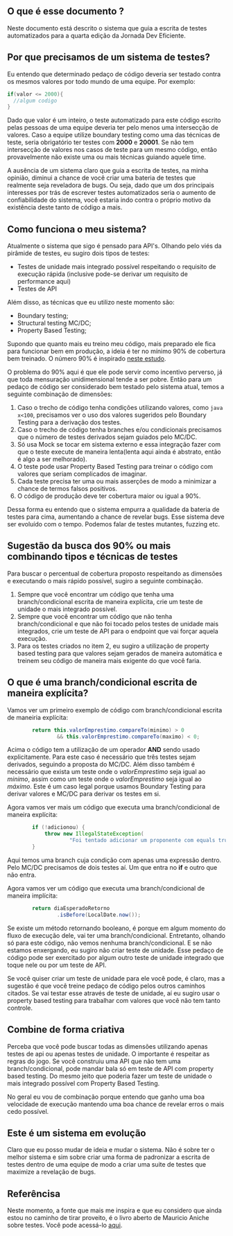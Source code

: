 ## O que é esse documento ?

Neste documento está descrito o sistema que guia a escrita de testes automatizados para a quarta edição da Jornada Dev Eficiente.

## Por que precisamos de um sistema de testes?

Eu entendo que determinado pedaço de código deveria ser testado contra os mesmos valores por todo mundo de uma equipe. Por exemplo:

```java
if(valor <= 2000){
  //algum codigo
}
```

Dado que valor é um inteiro, o teste automatizado para este código escrito pelas pessoas de uma equipe deveria ter pelo menos uma intersecção de valores. Caso
a equipe utilize boundary testing como uma das técnicas de teste, seria obrigatório ter testes com **2000** e **20001**. Se não tem intersecção de valores 
nos casos de teste para um mesmo código, então provavelmente não existe uma ou mais técnicas guiando aquele time. 

A ausência de um sistema claro que guia a escrita de testes, na minha opinião, diminui a chance de você criar uma bateria de testes que realmente seja reveladora
de bugs. Ou seja, dado que um dos principais interesses por trás de escrever testes automatizados seria o aumento de confiabilidade do sistema, você estaria indo
contra o próprio motivo da existência deste tanto de código a mais. 

## Como funciona o meu sistema?

Atualmente o sistema que sigo é pensado para API's. Olhando pelo viés da pirâmide de testes, eu sugiro dois tipos de testes:

* Testes de unidade mais integrado possível respeitando o requisito de execução rápida (inclusive pode-se derivar um requisito de performance aqui)
* Testes de API

Além disso, as técnicas que eu utilizo neste momento são:

* Boundary testing;
* Structural testing MC/DC;
* Property Based Testing;

Supondo que quanto mais eu treino meu código, mais preparado ele fica para funcionar bem em produção, a ideia é ter no mínimo 90% de cobertura bem treinado. O número
90% é inspirado [neste estudo](https://www.researchgate.net/profile/Akbar-Siami-Namin/publication/220854552_The_influence_of_size_and_coverage_on_test_suite_effectiveness/links/577164e508ae0b3a3b7d6e5d/The-influence-of-size-and-coverage-on-test-suite-effectiveness.pdf). 


O problema do 90% aqui é que ele pode servir como incentivo perverso, já que toda mensuração unidimensional tende a ser pobre. Então para um pedaço de código
ser considerado bem testado pelo sistema atual, temos a seguinte combinação de dimensões:

1. Caso o trecho de código tenha condições utilizando valores, como ```java x<100```, precisamos ver o uso dos valores sugeridos pelo Boundary Testing para a derivação dos testes.
2. Caso o trecho de código tenha branches e/ou condicionais precisamos que o número de testes derivados sejam guiados pelo MC/DC. 
3. Só usa Mock se tocar em sistema externo e essa integração fazer com que o teste execute de maneira lenta(lenta aqui ainda é abstrato, então é algo a ser melhorado). 
4. O teste pode usar Property Based Testing para treinar o código com valores que seriam complicados de imaginar. 
5. Cada teste precisa ter uma ou mais asserções de modo a minimizar a chance de termos falsos positivos. 
6. O código de produção deve ter cobertura maior ou igual a 90%. 

Dessa forma eu entendo que o sistema empurra a qualidade da bateria de testes para cima, aumentando a chance de revelar bugs. Esse sistema deve ser evoluído com
o tempo. Podemos falar de testes mutantes, fuzzing etc. 

## Sugestão da busca dos 90% ou mais combinando tipos e técnicas de testes

Para buscar o percentual de cobertura proposto respeitando as dimensões e executando o mais rápido possível, sugiro a seguinte combinação. 

1. Sempre que você encontrar um código que tenha uma branch/condicional escrita de maneira explícita, crie um teste de unidade o mais integrado possível.
2. Sempre que você encontrar um código que não tenha branch/condicional e que não foi tocado pelos testes de unidade mais integrados, crie um teste de API para o endpoint que vai forçar aquela execução. 
3. Para os testes criados no item 2, eu sugiro a utilização de property based testing para que valores sejam gerados de maneira automática e treinem seu código de maneira mais exigente do que você faria. 

## O que é uma branch/condicional escrita de maneira explícita?

Vamos ver um primeiro exemplo de código com branch/condicional escrita de maneiria explícita:

```java
		return this.valorEmprestimo.compareTo(minimo) > 0 
				&& this.valorEmprestimo.compareTo(maximo) < 0;
```
Acima o código tem a utilização de um operador **AND** sendo usado explicitamente. Para este caso é necessário que três testes sejam derivados, seguindo a proposta
do MC/DC. Além disso também é necessário que exista um teste onde o _valorEmprestimo_ seja igual ao _minimo_, assim como um teste onde o _valorEmprestimo_ seja igual
ao _máximo_. Este é um caso legal porque usamos Boundary Testing para derivar valores e MC/DC para derivar os testes em si. 

Agora vamos ver mais um código que executa uma branch/condicional de maneira explícita:

```java
		if (!adicionou) {
			throw new IllegalStateException(
					"Foi tentado adicionar um proponente com equals true com esse daqui " + novoProponente);
		}
```

Aqui temos uma branch cuja condição com apenas uma expressão dentro. Pelo MC/DC precisamos de dois testes aí. Um que entra no **if** e outro que não entra. 

Agora vamos ver um código que executa uma branch/condicional de maneira implícita:

```java
		return diaEsperadoRetorno
				.isBefore(LocalDate.now());
```
Se existe um método retornando booleano, é porque em algum momento do fluxo de execução dele, vai ter uma branch/condicional. Entretanto, olhando só para este 
código, não vemos nenhuma branch/condicional. E se não estamos enxergando, eu sugiro não criar teste de unidade. Esse pedaço de código pode ser exercitado
por algum outro teste de unidade integrado que toque nele ou por um teste de API. 

Se você quiser criar um teste de unidade para ele você pode, é claro, mas a sugestão é que você treine pedaço de código pelos outros caminhos citados. Se vai testar
esse através de teste de unidade, aí eu sugiro usar o property based testing para trabalhar com valores que você não tem tanto controle. 

## Combine de forma criativa

Perceba que você pode buscar todas as dimensões utilizando apenas testes de api ou apenas testes de unidade. O importante é respeitar as regras do jogo. Se você
construiu uma API que não tem uma branch/condicional, pode mandar bala só em teste de API com property based testing. Do mesmo jeito que poderia fazer um teste
de unidade o mais integrado possível com Property Based Testing. 

No geral eu vou de combinação porque entendo que ganho uma boa velocidade de execução mantendo uma boa chance de revelar erros o mais cedo possível.

## Este é um sistema em evolução

Claro que eu posso mudar de ideia e mudar o sistema. Não é sobre ter o melhor sistema e sim sobre criar uma forma de padronizar a escrita de testes dentro de uma 
equipe de modo a criar uma suite de testes que maximize a revelação de bugs. 

## Referêncisa

Neste momento, a fonte que mais me inspira e que eu considero que ainda estou no caminho de tirar proveito, é o livro aberto de Mauricio Aniche sobre testes.
Você pode acessá-lo [aqui](https://sttp.site/). 




